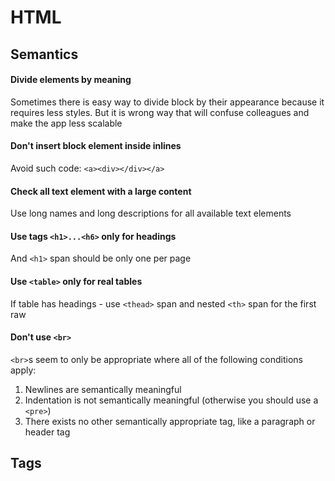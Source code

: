 # HTML

## Semantics

#### Divide elements by meaning
Sometimes there is easy way to divide block by their appearance because it requires less styles. But it is wrong way that will confuse colleagues and make the app less scalable

#### Don't insert block element inside inlines
Avoid such code: ```<a><div></div></a>```

#### Check all text element with a large content
Use long names and long descriptions for all available text elements

#### Use tags ```<h1>...<h6>``` only for headings
And ```<h1>``` span should be only one per page

#### Use ```<table>``` only for real tables
If table has headings - use ```<thead>``` span and nested ```<th>``` span for the first raw

#### Don't use ```<br>```
```<br>```s seem to only be appropriate where all of the following conditions apply:
1. Newlines are semantically meaningful
2. Indentation is not semantically meaningful (otherwise you should use a ```<pre>```)
3. There exists no other semantically appropriate tag, like a paragraph or header tag

## Tags
